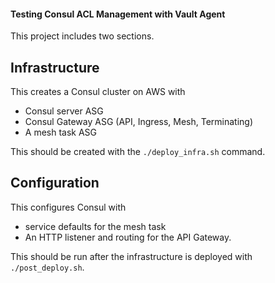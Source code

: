 #### Testing Consul ACL Management with Vault Agent

This project includes two sections. 

## Infrastructure

This creates a Consul cluster on AWS with
- Consul server ASG
- Consul Gateway ASG (API, Ingress, Mesh, Terminating)
- A mesh task ASG

This should be created with the `./deploy_infra.sh` command.


## Configuration

This configures Consul with 
- service defaults for the mesh task
- An HTTP listener and routing for the API Gateway.

This should be run after the infrastructure is deployed with `./post_deploy.sh`.